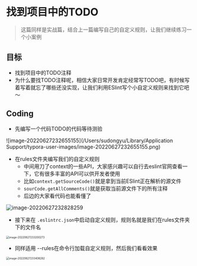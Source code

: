 # 找到项目中的TODO

> 这篇同样是实战篇，结合上一篇编写自己的自定义规则，让我们继续练习一个小案例

## 目标

- 找到项目中的TODO注释
- 为什么要找TODO注释呢，相信大家日常开发肯定经常写TODO吧，有时候写着写着就忘了哪些还没实现，让我们利用ESlint写个小自定义规则来找到它吧～

## Coding

- 先编写一个代码TODO的代码等待测验

![image-20220627232655155](/Users/sudongyu/Library/Application Support/typora-user-images/image-20220627232655155.png)

- 在rules文件夹编写我们的自定义规则
  - 中间用刀了context的一些API，大家感兴趣可以自行去eslint官网查看一下，它有很多丰富的API可以供开发者使用
  - 比如`context.getSourceCode()`就是拿到当前ESlint正在解析的源文件
  - `sourCode.getAllComments()`就是获取当前源文件下的所有注释
  - 后边的大家看代码也能看懂了

![image-20220627232828259](https://tva1.sinaimg.cn/large/e6c9d24egy1h3n7y26bhmj20uk0u0n22.jpg)

- 接下来在 `.eslintrc.json`中启动自定义规则，规则名就是我们在rules文件夹下的文件名

<img src="https://tva1.sinaimg.cn/large/e6c9d24egy1h3n81nomk9j20sm18wjvc.jpg" alt="image-20220627233200273" style="zoom:50%;" />

- 同样适用 --rules在命令行加载自定义规则，然后我们看看效果

<img src="https://tva1.sinaimg.cn/large/e6c9d24egy1h3n83udxjjj20vt0u0q7h.jpg" alt="image-20220627233406282" style="zoom:50%;" />